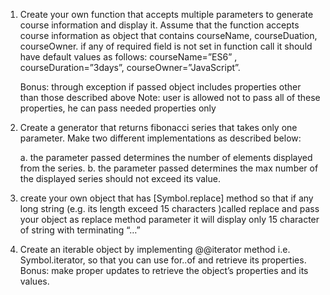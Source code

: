 1) Create your own function that accepts multiple parameters to generate course information and display it.
   Assume that the function accepts course information as object that contains courseName, courseDuation, courseOwner.
   if any of required field is not set in function call it should have default values as follows: courseName=”ES6” , courseDuration=”3days”, courseOwner=”JavaScript”.
   
   Bonus: through exception if passed object includes properties other than those described above
   Note: user is allowed not to pass all of these properties, he can pass needed properties only

2) Create a generator that returns fibonacci series that takes only one parameter. Make two different implementations as described below:

   a. the parameter passed determines the number of elements displayed from the series. 
   b. the parameter passed determines the max number of the displayed series should not exceed its value.

3) create your own object that has [Symbol.replace] method so that if any long string (e.g. its length exceed 15 characters )called replace and pass your object
    as replace method parameter it will display only 15 character of string with terminating “…”

4) Create an iterable object by implementing @@iterator method i.e. Symbol.iterator, so that you can use for..of and retrieve its properties.
   Bonus: make proper updates to retrieve the object’s properties and its values.
